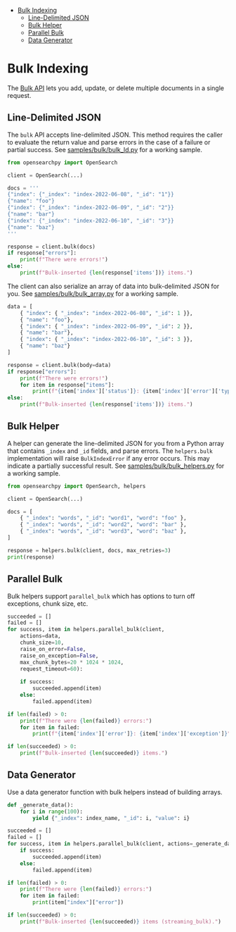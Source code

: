- [Bulk Indexing](#bulk-indexing)
  - [Line-Delimited JSON](#line-delimited-json)
  - [Bulk Helper](#bulk-helper)
  - [Parallel Bulk](#parallel-bulk)
  - [Data Generator](#data-generator)

# Bulk Indexing

The [Bulk API](https://opensearch.org/docs/latest/api-reference/document-apis/bulk/) lets you add, update, or delete multiple documents in a single request.

## Line-Delimited JSON

The `bulk` API accepts line-delimited JSON. This method requires the caller to evaluate the return value and parse errors in the case of a failure or partial success. See [samples/bulk/bulk_ld.py](../samples/bulk/bulk_ld.py) for a working sample.

```python
from opensearchpy import OpenSearch

client = OpenSearch(...)

docs = '''
{"index": {"_index": "index-2022-06-08", "_id": "1"}}
{"name": "foo"} 
{"index": {"_index": "index-2022-06-09", "_id": "2"}}
{"name": "bar"}
{"index": {"_index": "index-2022-06-10", "_id": "3"}}
{"name": "baz"}
'''

response = client.bulk(docs)
if response["errors"]:
    print(f"There were errors!")
else:
    print(f"Bulk-inserted {len(response['items'])} items.")
```

The client can also serialize an array of data into bulk-delimited JSON for you. See [samples/bulk/bulk_array.py](../samples/bulk/bulk_array.py) for a working sample.

```python
data = [
    { "index": { "_index": "index-2022-06-08", "_id": 1 }},
    { "name": "foo"}, 
    { "index": { "_index": "index-2022-06-09", "_id": 2 }},
    { "name": "bar"},
    { "index": { "_index": "index-2022-06-10", "_id": 3 }},
    { "name": "baz"}
]

response = client.bulk(body=data)
if response["errors"]:
    print(f"There were errors!")
    for item in response["items"]:
        print(f"{item['index']['status']}: {item['index']['error']['type']}")
else:
    print(f"Bulk-inserted {len(response['items'])} items.")
```

## Bulk Helper

A helper can generate the line-delimited JSON for you from a Python array that contains `_index` and `_id` fields, and parse errors. The `helpers.bulk` implementation will raise `BulkIndexError` if any error occurs. This may indicate a partially successful result. See [samples/bulk/bulk_helpers.py](../samples/bulk/bulk_helpers.py) for a working sample.

```python
from opensearchpy import OpenSearch, helpers

client = OpenSearch(...)

docs = [
    { "_index": "words", "_id": "word1", "word": "foo" },
    { "_index": "words", "_id": "word2", "word": "bar" },
    { "_index": "words", "_id": "word3", "word": "baz" },
]

response = helpers.bulk(client, docs, max_retries=3)
print(response)
```

## Parallel Bulk

Bulk helpers support `parallel_bulk` which has options to turn off exceptions, chunk size, etc.

```python
succeeded = []
failed = []
for success, item in helpers.parallel_bulk(client, 
    actions=data, 
    chunk_size=10, 
    raise_on_error=False,
    raise_on_exception=False,
    max_chunk_bytes=20 * 1024 * 1024,
    request_timeout=60):
    
    if success:
        succeeded.append(item)
    else:
        failed.append(item)

if len(failed) > 0:
    print(f"There were {len(failed)} errors:")
    for item in failed:
        print(f"{item['index']['error']}: {item['index']['exception']}")

if len(succeeded) > 0:
    print(f"Bulk-inserted {len(succeeded)} items.")
```

## Data Generator

Use a data generator function with bulk helpers instead of building arrays.

```python
def _generate_data():
    for i in range(100):
        yield {"_index": index_name, "_id": i, "value": i}

succeeded = []
failed = []
for success, item in helpers.parallel_bulk(client, actions=_generate_data()):
    if success:
        succeeded.append(item)
    else:
        failed.append(item)

if len(failed) > 0:
    print(f"There were {len(failed)} errors:")
    for item in failed:
        print(item["index"]["error"])

if len(succeeded) > 0:
    print(f"Bulk-inserted {len(succeeded)} items (streaming_bulk).")
```
